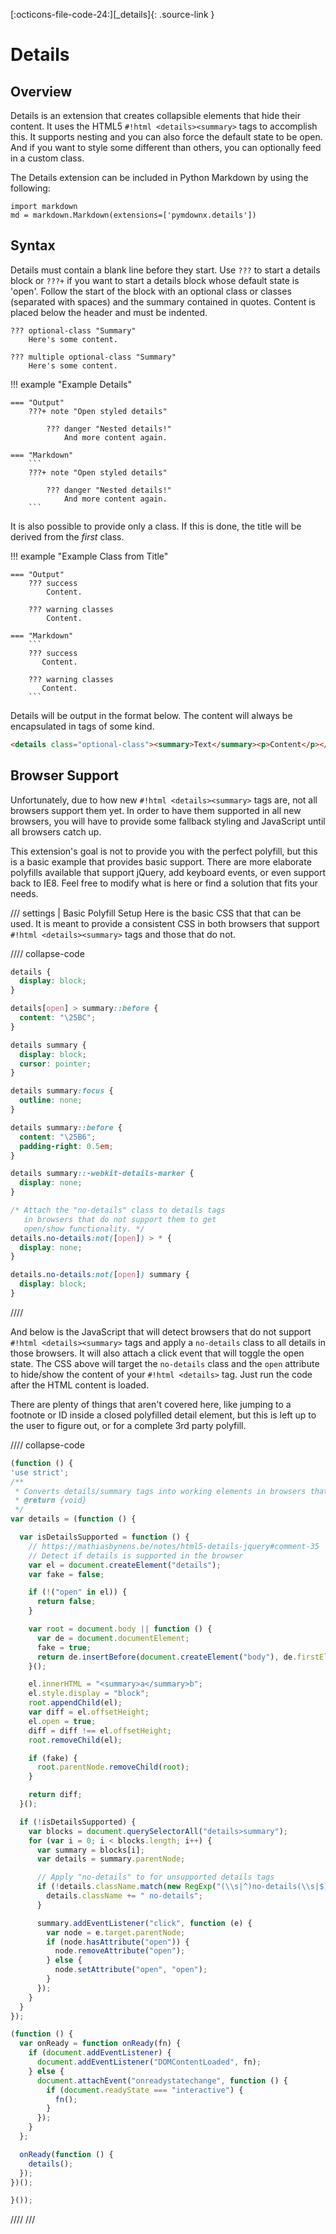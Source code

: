 [:octicons-file-code-24:][_details]{: .source-link }

# Details

## Overview

Details is an extension that creates collapsible elements that hide their content. It uses the HTML5
`#!html <details><summary>` tags to accomplish this.  It supports nesting and you can also force the default state to be
open. And if you want to style some different than others, you can optionally feed in a custom class.

The Details extension can be included in Python Markdown by using the following:

```py3
import markdown
md = markdown.Markdown(extensions=['pymdownx.details'])
```

## Syntax

Details must contain a blank line before they start. Use `???` to start a details block or `???+` if you want to start a
details block whose default state is 'open'.  Follow the start of the block with an optional class or classes (separated
with spaces) and the summary contained in quotes. Content is placed below the header and must be indented.

```
??? optional-class "Summary"
    Here's some content.

??? multiple optional-class "Summary"
    Here's some content.
```

!!! example "Example Details"

    === "Output"
        ???+ note "Open styled details"

            ??? danger "Nested details!"
                And more content again.

    === "Markdown"
        ```
        ???+ note "Open styled details"

            ??? danger "Nested details!"
                And more content again.
        ```

It is also possible to provide only a class.  If this is done, the title will be derived from the *first* class.

!!! example "Example Class from Title"

    === "Output"
        ??? success
            Content.

        ??? warning classes
            Content.

    === "Markdown"
        ```
        ??? success
           Content.

        ??? warning classes
           Content.
        ```

Details will be output in the format below. The content will always be encapsulated in tags of some kind.

```html
<details class="optional-class"><summary>Text</summary><p>Content</p></details>
```

## Browser Support

Unfortunately, due to how new `#!html <details><summary>` tags are, not all browsers support them yet.  In order to have
  them supported in all new browsers, you will have to provide some fallback styling and JavaScript until all browsers
  catch up.

This extension's goal is not to provide you with the perfect polyfill, but this is a basic example that provides basic
support. There are more elaborate polyfills available that support jQuery, add keyboard events, or even support back to
IE8. Feel free to modify what is here or find a solution that fits your needs.

/// settings | Basic Polyfill Setup
Here is the basic CSS that that can be used.  It is meant to provide a consistent CSS in both browsers that support
`#!html <details><summary>` tags and those that do not.

//// collapse-code
```css
details {
  display: block;
}

details[open] > summary::before {
  content: "\25BC";
}

details summary {
  display: block;
  cursor: pointer;
}

details summary:focus {
  outline: none;
}

details summary::before {
  content: "\25B6";
  padding-right: 0.5em;
}

details summary::-webkit-details-marker {
  display: none;
}

/* Attach the "no-details" class to details tags
   in browsers that do not support them to get
   open/show functionality. */
details.no-details:not([open]) > * {
  display: none;
}

details.no-details:not([open]) summary {
  display: block;
}
```
////

And below is the JavaScript that will detect browsers that do not support `#!html <details><summary>` tags and apply
a `no-details` class to all details in those browsers. It will also attach a click event that will toggle the open
state. The CSS above will target the `no-details` class and the `open` attribute to hide/show the content of your
`#!html <details>` tag. Just run the code after the HTML content is loaded.

There are plenty of things that aren't covered here, like jumping to a footnote or ID inside a closed polyfilled
detail element, but this is left up to the user to figure out, or for a complete 3rd party polyfill.

//// collapse-code
```js
(function () {
'use strict';
/**
 * Converts details/summary tags into working elements in browsers that don't yet support them.
 * @return {void}
 */
var details = (function () {

  var isDetailsSupported = function () {
    // https://mathiasbynens.be/notes/html5-details-jquery#comment-35
    // Detect if details is supported in the browser
    var el = document.createElement("details");
    var fake = false;

    if (!("open" in el)) {
      return false;
    }

    var root = document.body || function () {
      var de = document.documentElement;
      fake = true;
      return de.insertBefore(document.createElement("body"), de.firstElementChild || de.firstChild);
    }();

    el.innerHTML = "<summary>a</summary>b";
    el.style.display = "block";
    root.appendChild(el);
    var diff = el.offsetHeight;
    el.open = true;
    diff = diff !== el.offsetHeight;
    root.removeChild(el);

    if (fake) {
      root.parentNode.removeChild(root);
    }

    return diff;
  }();

  if (!isDetailsSupported) {
    var blocks = document.querySelectorAll("details>summary");
    for (var i = 0; i < blocks.length; i++) {
      var summary = blocks[i];
      var details = summary.parentNode;

      // Apply "no-details" to for unsupported details tags
      if (!details.className.match(new RegExp("(\\s|^)no-details(\\s|$)"))) {
        details.className += " no-details";
      }

      summary.addEventListener("click", function (e) {
        var node = e.target.parentNode;
        if (node.hasAttribute("open")) {
          node.removeAttribute("open");
        } else {
          node.setAttribute("open", "open");
        }
      });
    }
  }
});

(function () {
  var onReady = function onReady(fn) {
    if (document.addEventListener) {
      document.addEventListener("DOMContentLoaded", fn);
    } else {
      document.attachEvent("onreadystatechange", function () {
        if (document.readyState === "interactive") {
          fn();
        }
      });
    }
  };

  onReady(function () {
    details();
  });
})();

}());
```
////
///
